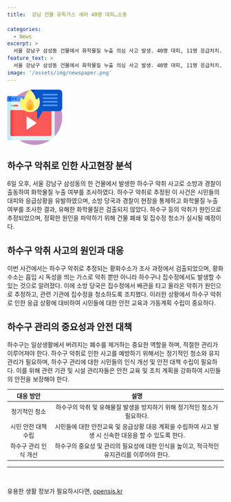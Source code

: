 ```yaml
---
title:  강남 건물 유독가스 새어 40명 대피…소동

categories:
  - News
excerpt: >
  서울 강남구 삼성동 건물에서 화학물질 누출 의심 사고 발생. 40명 대피, 11명 응급처치. 황화수소 검출되나 극소량, 다른 화학물질은 검출 안돼. 황화수소는 독성 가스이며 하수구 악취로도 발생 가능. 건물 폐쇄 후 정확한 원인 조사 예정. 사람들의 안전 우려 유발하는 사건.
feature_text: >
  서울 강남구 삼성동 건물에서 화학물질 누출 의심 사고 발생. 40명 대피, 11명 응급처치. 황화수소 검출되나 극소량, 다른 화학물질은 검출 안돼. 황화수소는 독성 가스이며 하수구 악취로도 발생 가능. 건물 폐쇄 후 정확한 원인 조사 예정. 사람들의 안전 우려 유발하는 사건.
image: '/assets/img/newspaper.png'
---
```


<p><img src="/assets/img/news.png" alt="rentncar 속보" /></p>

<h2 data-ke-size="size26">하수구 악취로 인한 사고현장 분석</h2>

<p data-ke-size="size16">6일 오후, 서울 강남구 삼성동의 한 건물에서 발생한 하수구 악취 사고로 소방과 경찰이 출동하여 화학물질 누출 여부를 조사하였다. 하수구 악취로 추정된 이 사건은 시민들의 대피와 응급상황을 유발하였으며, 소방 당국과 경찰이 현장을 통제하고 화학물질 누출 여부를 조사한 결과, 유해한 화학물질은 검출되지 않았다. 하수구 등의 악취가 원인으로 추정되었으며, 정확한 원인을 파악하기 위해 건물 폐쇄 및 집수정 청소가 실시될 예정이다.</p>

<h2 data-ke-size="size26">하수구 악취 사고의 원인과 대응</h2>

<p data-ke-size="size16">이번 사건에서는 하수구 악취로 추정되는 황화수소가 조사 과정에서 검출되었으며, 황화수소는 흡입 시 독성을 띄는 가스로 악취 뿐만 아니라 하수구나 집수정에서도 발생할 수 있는 것으로 알려졌다. 이에 소방 당국은 집수정에서 배관을 타고 올라온 악취가 원인으로 추정하고, 관련 기관에 집수정을 청소하도록 조치했다. 이러한 상황에서 하수구 악취로 인한 응급 상황에 대비하여 시민들에 대한 안전 교육과 가동계획 수립이 중요하다.</p>

<h2 data-ke-size="size26">하수구 관리의 중요성과 안전 대책</h2>

<p data-ke-size="size16">하수구는 일상생활에서 버려지는 폐수를 제거하는 중요한 역할을 하며, 적절한 관리가 이루어져야 한다. 하수구 악취로 인한 사고를 예방하기 위해서는 정기적인 청소와 유지관리가 필요하며, 하수구 관리에 대한 시민들의 인식 개선 및 안전 대책 수립이 필요하다. 이를 위해 관련 기관 및 시설 관리자들은 안전 교육 및 조치 계획을 강화하여 시민들의 안전을 보장해야 한다.</p>

<table>
<thead>
<tr>
<th style="text-align: center;">대응 방안</th>
<th style="text-align: center;">설명</th>
</tr>
</thead>
<tbody>
<tr>
<td style="text-align: center;">정기적인 청소</td>
<td style="text-align: center;">하수구의 악취 및 유해물질 발생을 방지하기 위해 정기적인 청소가 필요하다.</td>
</tr>
<tr>
<td style="text-align: center;">시민 안전 대책 수립</td>
<td style="text-align: center;">시민들에 대한 안전교육 및 응급상황 대응 계획을 수립하여 사고 발생 시 신속한 대응을 할 수 있도록 한다.</td>
</tr>
<tr>
<td style="text-align: center;">하수구 관리 인식 개선</td>
<td style="text-align: center;">하수구의 중요성 및 관리의 필요성에 대한 인식을 높이고, 적극적인 유지관리를 이루어야 한다.</td>
</tr>
</tbody>
</table>

<hr>

<p data-ke-size="size16">&nbsp;</p>
유용한 생활 정보가 필요하시다면, <a href="https://opensis.kr" rel="dofollow">opensis.kr</a>


